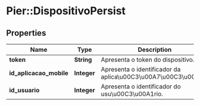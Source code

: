 # Pier::DispositivoPersist

## Properties
Name | Type | Description | Notes
------------ | ------------- | ------------- | -------------
**token** | **String** | Apresenta o token do dispositivo. | [optional] 
**id_aplicacao_mobile** | **Integer** | Apresenta o identificador da aplica\u00C3\u00A7\u00C3\u00A3o. | [optional] 
**id_usuario** | **Integer** | Apresenta o identificador do usu\u00C3\u00A1rio. | [optional] 



